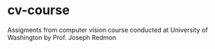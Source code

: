 # cv-course
Assigments from computer vision course conducted at University of Washington by Prof. Joseph Redmon 

